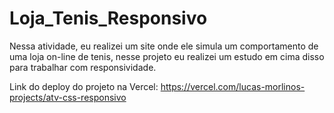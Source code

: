 # Loja_Tenis_Responsivo
Nessa atividade, eu realizei um site onde ele simula um comportamento de uma loja on-line de tenis, nesse projeto eu realizei um estudo em cima disso para trabalhar com responsividade.

Link do deploy do projeto na Vercel: https://vercel.com/lucas-morlinos-projects/atv-css-responsivo
